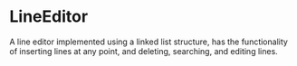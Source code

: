 # LineEditor
A line editor implemented using a linked list structure, 
has the functionality of inserting lines at any point, and deleting, searching, and editing lines.
